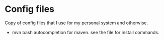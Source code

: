 Config files
=======

Copy of config files that I use for my personal system and otherwise. 


* mvn
	bash autocompletion for maven.
	see the file for install commands. 
